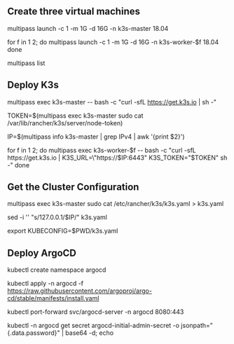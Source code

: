 ## Create three virtual machines

multipass launch -c 1 -m 1G -d 16G -n k3s-master 18.04

for f in 1 2; do
multipass launch -c 1 -m 1G -d 16G -n k3s-worker-$f 18.04
done

multipass list

## Deploy K3s

multipass exec k3s-master -- bash -c "curl -sfL https://get.k3s.io | sh -"

TOKEN=$(multipass exec k3s-master sudo cat /var/lib/rancher/k3s/server/node-token)

IP=$(multipass info k3s-master | grep IPv4 | awk '{print $2}')

for f in 1 2; do
multipass exec k3s-worker-$f -- bash -c "curl -sfL https://get.k3s.io | K3S_URL=\"https://$IP:6443\" K3S_TOKEN=\"$TOKEN\" sh -"
done

## Get the Cluster Configuration

multipass exec k3s-master sudo cat /etc/rancher/k3s/k3s.yaml > k3s.yaml

sed -i '' "s/127.0.0.1/$IP/" k3s.yaml

export KUBECONFIG=$PWD/k3s.yaml

## Deploy ArgoCD

kubectl create namespace argocd

kubectl apply -n argocd -f https://raw.githubusercontent.com/argoproj/argo-cd/stable/manifests/install.yaml

kubectl port-forward svc/argocd-server -n argocd 8080:443

kubectl -n argocd get secret argocd-initial-admin-secret -o jsonpath="{.data.password}" | base64 -d; echo
